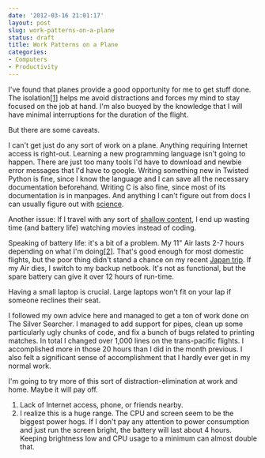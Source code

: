 ```yaml
---
date: '2012-03-16 21:01:17'
layout: post
slug: work-patterns-on-a-plane
status: draft
title: Work Patterns on a Plane
categories:
- Computers
- Productivity
---
```


I've found that planes provide a good opportunity for me to get stuff done. The isolation[\[1\]](#ref_1) helps me avoid distractions and forces my mind to stay focused on the job at hand. I'm also buoyed by the knowledge that I will have minimal interruptions for the duration of the flight.

But there are some caveats.

I can't get just do any sort of work on a plane. Anything requiring Internet access is right-out. Learning a new programming language isn't going to happen. There are just too many tools I'd have to download and newbie error messages that I'd have to google. Writing something new in Twisted Python is fine, since I know the language and I can save all the necessary documentation beforehand. Writing C is also fine, since most of its documentation is in manpages. And anything I can't figure out from docs I can usually figure out with [science](/2012/01/30/programming-we-can-do-science/).

Another issue: If I travel with any sort of [shallow content](/2011/12/04/consume-less-shallow-content), I end up wasting time (and battery life) watching movies instead of coding.

Speaking of battery life: it's a bit of a problem. My 11" Air lasts 2-7 hours depending on what I'm doing[\[2\]](#ref_2). That's good enough for most domestic flights, but the poor thing didn't stand a chance on my recent [Japan trip](/2012/03/16/japan-trip). If my Air dies, I switch to my backup netbook. It's not as functional, but the spare battery can give it over 12 hours of run-time.

Having a small laptop is crucial. Large laptops won't fit on your lap if someone reclines their seat. 

I followed my own advice here and managed to get a ton of work done on The Silver Searcher. I managed to add support for pipes, clean up some particularly ugly chunks of code, and fix a bunch of bugs related to printing matches. In total I changed over 1,000 lines on the trans-pacific flights. I accomplished more in those 20 hours than I did in the month previous. I also felt a significant sense of accomplishment that I hardly ever get in my normal work.

I'm going to try more of this sort of distraction-elimination at work and home. Maybe it will pay off.

<a name="ref_1"> </a>
1. Lack of Internet access, phone, or friends nearby.
<a name="ref_2"> </a>
2. I realize this is a huge range. The CPU and screen seem to be the biggest power hogs. If I don't pay any attention to power consumption and just run the screen bright, the battery will last about 4 hours. Keeping brightness low and CPU usage to a minimum can almost double that.
